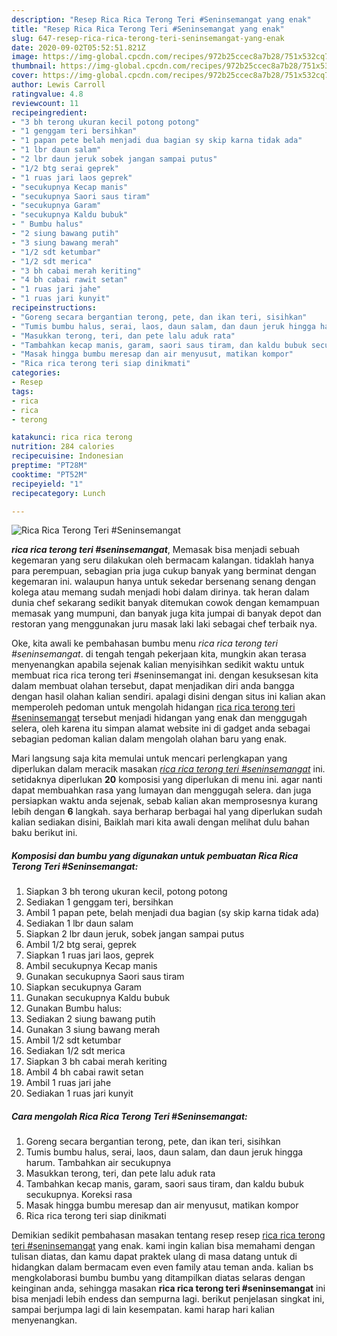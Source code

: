 ```yaml
---
description: "Resep Rica Rica Terong Teri #Seninsemangat yang enak"
title: "Resep Rica Rica Terong Teri #Seninsemangat yang enak"
slug: 647-resep-rica-rica-terong-teri-seninsemangat-yang-enak
date: 2020-09-02T05:52:51.821Z
image: https://img-global.cpcdn.com/recipes/972b25ccec8a7b28/751x532cq70/rica-rica-terong-teri-seninsemangat-foto-resep-utama.jpg
thumbnail: https://img-global.cpcdn.com/recipes/972b25ccec8a7b28/751x532cq70/rica-rica-terong-teri-seninsemangat-foto-resep-utama.jpg
cover: https://img-global.cpcdn.com/recipes/972b25ccec8a7b28/751x532cq70/rica-rica-terong-teri-seninsemangat-foto-resep-utama.jpg
author: Lewis Carroll
ratingvalue: 4.8
reviewcount: 11
recipeingredient:
- "3 bh terong ukuran kecil potong potong"
- "1 genggam teri bersihkan"
- "1 papan pete belah menjadi dua bagian sy skip karna tidak ada"
- "1 lbr daun salam"
- "2 lbr daun jeruk sobek jangan sampai putus"
- "1/2 btg serai geprek"
- "1 ruas jari laos geprek"
- "secukupnya Kecap manis"
- "secukupnya Saori saus tiram"
- "secukupnya Garam"
- "secukupnya Kaldu bubuk"
- " Bumbu halus"
- "2 siung bawang putih"
- "3 siung bawang merah"
- "1/2 sdt ketumbar"
- "1/2 sdt merica"
- "3 bh cabai merah keriting"
- "4 bh cabai rawit setan"
- "1 ruas jari jahe"
- "1 ruas jari kunyit"
recipeinstructions:
- "Goreng secara bergantian terong, pete, dan ikan teri, sisihkan"
- "Tumis bumbu halus, serai, laos, daun salam, dan daun jeruk hingga harum. Tambahkan air secukupnya"
- "Masukkan terong, teri, dan pete lalu aduk rata"
- "Tambahkan kecap manis, garam, saori saus tiram, dan kaldu bubuk secukupnya. Koreksi rasa"
- "Masak hingga bumbu meresap dan air menyusut, matikan kompor"
- "Rica rica terong teri siap dinikmati"
categories:
- Resep
tags:
- rica
- rica
- terong

katakunci: rica rica terong 
nutrition: 284 calories
recipecuisine: Indonesian
preptime: "PT28M"
cooktime: "PT52M"
recipeyield: "1"
recipecategory: Lunch

---
```



![Rica Rica Terong Teri #Seninsemangat](https://img-global.cpcdn.com/recipes/972b25ccec8a7b28/751x532cq70/rica-rica-terong-teri-seninsemangat-foto-resep-utama.jpg)

<b><i>rica rica terong teri #seninsemangat</i></b>, Memasak bisa menjadi sebuah kegemaran yang seru dilakukan oleh bermacam kalangan. tidaklah hanya para perempuan, sebagian pria juga cukup banyak yang berminat dengan kegemaran ini. walaupun hanya untuk sekedar bersenang senang dengan kolega atau memang sudah menjadi hobi dalam dirinya. tak heran dalam dunia chef sekarang sedikit banyak ditemukan cowok dengan kemampuan memasak yang mumpuni, dan banyak juga kita jumpai di banyak depot dan restoran yang menggunakan juru masak laki laki sebagai chef terbaik nya.

Oke, kita awali ke pembahasan bumbu menu <i>rica rica terong teri #seninsemangat</i>. di tengah tengah pekerjaan kita, mungkin akan terasa menyenangkan apabila sejenak kalian menyisihkan sedikit waktu untuk membuat rica rica terong teri #seninsemangat ini. dengan kesuksesan kita dalam membuat olahan tersebut, dapat menjadikan diri anda bangga dengan hasil olahan kalian sendiri. apalagi disini dengan situs ini kalian akan memperoleh pedoman untuk mengolah hidangan <u>rica rica terong teri #seninsemangat</u> tersebut menjadi hidangan yang enak dan menggugah selera, oleh karena itu simpan alamat website ini di gadget anda sebagai sebagian pedoman kalian dalam mengolah olahan baru yang enak.




Mari langsung saja kita memulai untuk mencari perlengkapan yang diperlukan dalam meracik masakan <u><i>rica rica terong teri #seninsemangat</i></u> ini. setidaknya diperlukan <b>20</b> komposisi yang diperlukan di menu ini. agar nanti dapat membuahkan rasa yang lumayan dan menggugah selera. dan juga persiapkan waktu anda sejenak, sebab kalian akan memprosesnya kurang lebih dengan <b>6</b> langkah. saya berharap berbagai hal yang diperlukan sudah kalian sediakan disini, Baiklah mari kita awali dengan melihat dulu bahan baku berikut ini.

<!--inarticleads1-->

##### Komposisi dan bumbu yang digunakan untuk pembuatan Rica Rica Terong Teri #Seninsemangat:

1. Siapkan 3 bh terong ukuran kecil, potong potong
1. Sediakan 1 genggam teri, bersihkan
1. Ambil 1 papan pete, belah menjadi dua bagian (sy skip karna tidak ada)
1. Sediakan 1 lbr daun salam
1. Siapkan 2 lbr daun jeruk, sobek jangan sampai putus
1. Ambil 1/2 btg serai, geprek
1. Siapkan 1 ruas jari laos, geprek
1. Ambil secukupnya Kecap manis
1. Gunakan secukupnya Saori saus tiram
1. Siapkan secukupnya Garam
1. Gunakan secukupnya Kaldu bubuk
1. Gunakan  Bumbu halus:
1. Sediakan 2 siung bawang putih
1. Gunakan 3 siung bawang merah
1. Ambil 1/2 sdt ketumbar
1. Sediakan 1/2 sdt merica
1. Siapkan 3 bh cabai merah keriting
1. Ambil 4 bh cabai rawit setan
1. Ambil 1 ruas jari jahe
1. Sediakan 1 ruas jari kunyit




<!--inarticleads2-->

##### Cara mengolah Rica Rica Terong Teri #Seninsemangat:

1. Goreng secara bergantian terong, pete, dan ikan teri, sisihkan
1. Tumis bumbu halus, serai, laos, daun salam, dan daun jeruk hingga harum. Tambahkan air secukupnya
1. Masukkan terong, teri, dan pete lalu aduk rata
1. Tambahkan kecap manis, garam, saori saus tiram, dan kaldu bubuk secukupnya. Koreksi rasa
1. Masak hingga bumbu meresap dan air menyusut, matikan kompor
1. Rica rica terong teri siap dinikmati




Demikian sedikit pembahasan masakan tentang resep resep <u>rica rica terong teri #seninsemangat</u> yang enak. kami ingin kalian bisa memahami dengan tulisan diatas, dan kamu dapat praktek ulang di masa datang untuk di hidangkan dalam bermacam even even family atau teman anda. kalian bs mengkolaborasi bumbu bumbu yang ditampilkan diatas selaras dengan keinginan anda, sehingga masakan <b>rica rica terong teri #seninsemangat</b> ini bisa menjadi lebih endess dan sempurna lagi. berikut penjelasan singkat ini, sampai berjumpa lagi di lain kesempatan. kami harap hari kalian menyenangkan.

